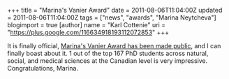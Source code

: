 +++
title = "Marina's Vanier Award"
date = 2011-08-06T11:04:00Z
updated = 2011-08-06T11:04:00Z
tags = ["news", "awards", "Marina Neytcheva"]
blogimport = true 
[author]
	name = "Karl Cottenie"
	uri = "https://plus.google.com/116634918193112072853"
+++

It is finally official, <a href="http://www.uoguelph.ca/news/2011/08/u_of_g_students_11.html">Marina's Vanier Award has been made public</a>, and I can finally boast about it. 1 out of the top 167 PhD students across natural, social, and medical sciences at the Canadian level is very impressive. Congratulations, Marina.
